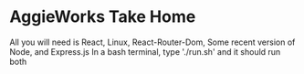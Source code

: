 # AggieWorks Take Home
All you will need is React, Linux, React-Router-Dom, Some recent version of Node, and Express.js
In a bash terminal, type './run.sh' and it should run both
